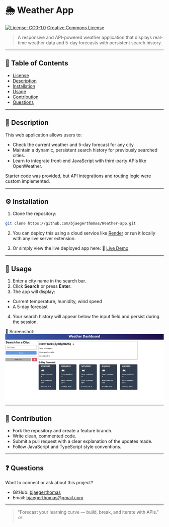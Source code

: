 # 🌦️ Weather App


[![License: CC0-1.0](https://licensebuttons.net/l/zero/1.0/80x15.png)](http://creativecommons.org/publicdomain/zero/1.0/)
[Creative Commons License](http://creativecommons.org/publicdomain/zero/1.0/)


> A responsive and API-powered weather application that displays real-time weather data and 5-day forecasts with persistent search history.


---


## 📘 Table of Contents


- [License](#license)
- [Description](#description)
- [Installation](#installation)
- [Usage](#usage)
- [Contribution](#contribution)
- [Questions](#questions)


---


## 🧾 Description


This web application allows users to:
- Check the current weather and 5-day forecast for any city.
- Maintain a dynamic, persistent search history for previously searched cities.
- Learn to integrate front-end JavaScript with third-party APIs like OpenWeather.


Starter code was provided, but API integrations and routing logic were custom implemented.


---


## ⚙️ Installation


1. Clone the repository:
```bash
git clone https://github.com/bjaegerthomas/Weather-app.git
```


2. You can deploy this using a cloud service like [Render](https://render.com/) or run it locally with any live server extension.


3. Or simply view the live deployed app here: 
🔗 [Live Demo](https://weather-app-xzuf.onrender.com)


---


## 🚀 Usage


1. Enter a city name in the search bar. 
2. Click **Search** or press **Enter**. 
3. The app will display:
  - Current temperature, humidity, wind speed
  - A 5-day forecast
4. Your search history will appear below the input field and persist during the session.


📸 Screenshot: 
![Weather App Screenshot](./assets/weatherApp.png)


---


## 🤝 Contribution


- Fork the repository and create a feature branch.
- Write clean, commented code.
- Submit a pull request with a clear explanation of the updates made.
- Follow JavaScript and TypeScript style conventions.


---


## ❓ Questions


Want to connect or ask about this project?


- GitHub: [bjaegerthomas](https://github.com/bjaegerthomas)
- Email: bjaegerthomas@gmail.com


---


> "Forecast your learning curve — build, break, and iterate with APIs." ⛅



